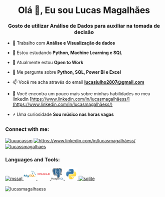 <h1 align="center">Olá 👋, Eu sou Lucas Magalhães</h1>
<h3 align="center">Gosto de utilizar Análise de Dados para auxiliar na tomada de decisão</h3>

- 🔭 Trabalho com **Análise e Visualização de dados**

- 🌱 Estou estudando **Python, Machine Learning e SQL**

- 👯 Atualmente estou **Open to Work**

- 💬 Me pergunte sobre **Python, SQL, Power BI e Excel**

- 📫 Você me acha através do email **lucasjulho2807@gmail.com**

- 📄 Você encontra um pouco mais sobre minhas habilidades no meu linkedin [https://www.linkedin.com/in/lucasmagalhãess/](https://www.linkedin.com/in/lucasmagalhãess/)

- ⚡ Uma curiosidade **Sou músico nas horas vagas**

<h3 align="left">Connect with me:</h3>
<p align="left">
<a href="https://twitter.com/luuucassm" target="blank"><img align="center" src="https://raw.githubusercontent.com/rahuldkjain/github-profile-readme-generator/master/src/images/icons/Social/twitter.svg" alt="luuucassm" height="30" width="40" /></a>
<a href="https://linkedin.com/in/https://www.linkedin.com/in/lucasmagalhãess/" target="blank"><img align="center" src="https://raw.githubusercontent.com/rahuldkjain/github-profile-readme-generator/master/src/images/icons/Social/linked-in-alt.svg" alt="https://www.linkedin.com/in/lucasmagalhãess/" height="30" width="40" /></a>
<a href="https://instagram.com/lucassmagalhaes" target="blank"><img align="center" src="https://raw.githubusercontent.com/rahuldkjain/github-profile-readme-generator/master/src/images/icons/Social/instagram.svg" alt="lucassmagalhaes" height="30" width="40" /></a>
</p>

<h3 align="left">Languages and Tools:</h3>
<p align="left"> <a href="https://www.microsoft.com/en-us/sql-server" target="_blank" rel="noreferrer"> <img src="https://www.svgrepo.com/show/303229/microsoft-sql-server-logo.svg" alt="mssql" width="40" height="40"/> </a> <a href="https://www.mysql.com/" target="_blank" rel="noreferrer"> <img src="https://raw.githubusercontent.com/devicons/devicon/master/icons/mysql/mysql-original-wordmark.svg" alt="mysql" width="40" height="40"/> </a> <a href="https://www.oracle.com/" target="_blank" rel="noreferrer"> <img src="https://raw.githubusercontent.com/devicons/devicon/master/icons/oracle/oracle-original.svg" alt="oracle" width="40" height="40"/> </a> <a href="https://www.postgresql.org" target="_blank" rel="noreferrer"> <img src="https://raw.githubusercontent.com/devicons/devicon/master/icons/postgresql/postgresql-original-wordmark.svg" alt="postgresql" width="40" height="40"/> </a> <a href="https://www.python.org" target="_blank" rel="noreferrer"> <img src="https://raw.githubusercontent.com/devicons/devicon/master/icons/python/python-original.svg" alt="python" width="40" height="40"/> </a> <a href="https://www.sqlite.org/" target="_blank" rel="noreferrer"> <img src="https://www.vectorlogo.zone/logos/sqlite/sqlite-icon.svg" alt="sqlite" width="40" height="40"/> </a> </p>

<p><img align="center" src="https://github-readme-stats.vercel.app/api/top-langs?username=lucasmagalhaess&show_icons=true&locale=en&layout=compact" alt="lucasmagalhaess" /></p>
